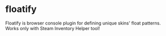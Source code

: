 # floatify
Floatify is browser console plugin for defining unique skins' float patterns. Works only with Steam Inventory Helper tool!
